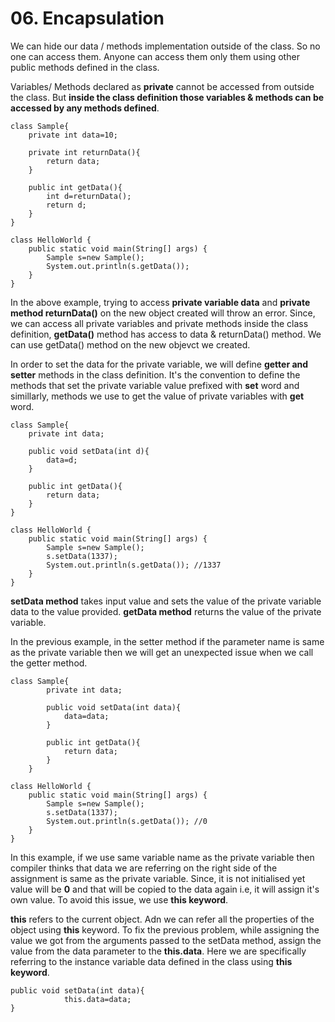 # 06. Encapsulation

We can hide our data / methods implementation outside of the class. So no one can access them. Anyone can access them only them using other public methods defined in the class.

Variables/ Methods declared as **private** cannot be accessed from outside the class. But **inside the class definition those variables & methods can be accessed by any methods defined**.

    class Sample{
        private int data=10;

        private int returnData(){
            return data;
        }

        public int getData(){
            int d=returnData();
            return d;
        }
    }

    class HelloWorld {
        public static void main(String[] args) {
            Sample s=new Sample();
            System.out.println(s.getData());
        }
    }

In the above example, trying to access **private variable data** and **private method returnData()** on the new object created will throw an error. Since, we can access all private variables and private methods inside the class definition, **getData()** method has access to data & returnData() method. We can use getData() method on the new objevct we created.

In order to set the data for the private variable, we will define **getter and setter** methods in the class definition. It's the convention to define the methods that set the private variable value prefixed with **set** word and simillarly, methods we use to get the value of private variables with **get** word.

    class Sample{
        private int data;

        public void setData(int d){
            data=d;
        }

        public int getData(){
            return data;
        }
    }

    class HelloWorld {
        public static void main(String[] args) {
            Sample s=new Sample();
            s.setData(1337);
            System.out.println(s.getData()); //1337
        }
    }

**setData method** takes input value and sets the value of the private variable data to the value provided. **getData method** returns the value of the private variable.

In the previous example, in the setter method if the parameter name is same as the private variable then we will get an unexpected issue when we call the getter method.

    class Sample{
            private int data;

            public void setData(int data){
                data=data;
            }

            public int getData(){
                return data;
            }
        }

    class HelloWorld {
        public static void main(String[] args) {
            Sample s=new Sample();
            s.setData(1337);
            System.out.println(s.getData()); //0
        }
    }

In this example, if we use same variable name as the private variable then compiler thinks that data we are referring on the right side of the assignment is same as the private variable. Since, it is not initialised yet value will be **0** and that will be copied to the data again i.e, it will assign it's own value. To avoid this issue, we use **this keyword**.

**this** refers to the current object. Adn we can refer all the properties of the object using **this** keyword. To fix the previous problem, while assigning the value we got from the arguments passed to the setData method, assign the value from the data parameter to the **this.data**. Here we are specifically referring to the instance variable data defined in the class using **this keyword**.

    public void setData(int data){
                this.data=data;
    }
